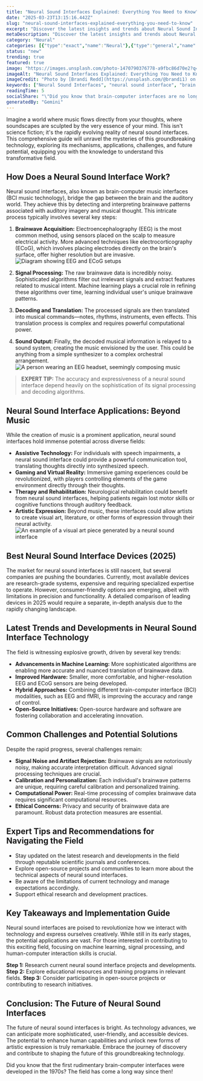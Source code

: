 ```yaml
---
title: "Neural Sound Interfaces Explained: Everything You Need to Know"
date: "2025-03-23T13:15:16.442Z"
slug: "neural-sound-interfaces-explained-everything-you-need-to-know"
excerpt: "Discover the latest insights and trends about Neural Sound Interfaces. This comprehensive guide covers everything you need to know about Neural Sound Interfaces in 2025."
metaDescription: "Discover the latest insights and trends about Neural Sound Interfaces. This comprehensive guide covers everything you need to know about Neural Sound Inter..."
category: "Neural"
categories: [{"type":"exact","name":"Neural"},{"type":"general","name":"Biomedical Engineering"},{"type":"medium","name":"Signal Processing"},{"type":"specific","name":"Auditory Implants"},{"type":"niche","name":"Cochlear Mapping"}]
status: "new"
trending: true
featured: true
image: "https://images.unsplash.com/photo-1470790376778-a9fbc86d70e2?q=85&w=1200&fit=max&fm=webp&auto=compress"
imageAlt: "Neural Sound Interfaces Explained: Everything You Need to Know"
imageCredit: "Photo by [Brandi Redd](https://unsplash.com/@brandi1) on Unsplash"
keywords: ["Neural Sound Interfaces", "neural sound interface", "brain computer music interface", "neural audio interface", "BCI music technology", "buy neural sound interface", "neural sound interface applications", "best neural sound interface devices", "how does neural sound interface work", "neural sound interface future"]
readingTime: 5
socialShare: "\"Did you know that brain-computer interfaces are no longer science fiction?  Neural sound interfaces are transforming how we create and experience music, paving the way for a future where our thoughts directly sculpt sound.\""
generatedBy: "Gemini"
---
```




Imagine a world where music flows directly from your thoughts, where soundscapes are sculpted by the very essence of your mind.  This isn't science fiction; it's the rapidly evolving reality of neural sound interfaces.  This comprehensive guide will unravel the mysteries of this groundbreaking technology, exploring its mechanisms, applications, challenges, and future potential, equipping you with the knowledge to understand this transformative field.

## How Does a Neural Sound Interface Work?

Neural sound interfaces, also known as brain-computer music interfaces (BCI music technology), bridge the gap between the brain and the auditory world.  They achieve this by detecting and interpreting brainwave patterns associated with auditory imagery and musical thought.  This intricate process typically involves several key steps:

1. **Brainwave Acquisition:**  Electroencephalography (EEG) is the most common method, using sensors placed on the scalp to measure electrical activity.  More advanced techniques like electrocorticography (ECoG), which involves placing electrodes directly on the brain's surface, offer higher resolution but are invasive. ![Diagram showing EEG and ECoG setups](https://images.unsplash.com/photo-1451187580459-43490279c0fa?q=85&w=1200&fit=max&fm=webp&auto=compress)

2. **Signal Processing:** The raw brainwave data is incredibly noisy.  Sophisticated algorithms filter out irrelevant signals and extract features related to musical intent.  Machine learning plays a crucial role in refining these algorithms over time, learning individual user's unique brainwave patterns.

3. **Decoding and Translation:**  The processed signals are then translated into musical commands—notes, rhythms, instruments, even effects.  This translation process is complex and requires powerful computational power.

4. **Sound Output:** Finally, the decoded musical information is relayed to a sound system, creating the music envisioned by the user. This could be anything from a simple synthesizer to a complex orchestral arrangement. ![A person wearing an EEG headset, seemingly composing music](https://images.unsplash.com/photo-1484417894907-623942c8ee29?q=85&w=1200&fit=max&fm=webp&auto=compress)

> **EXPERT TIP:** The accuracy and expressiveness of a neural sound interface depend heavily on the sophistication of its signal processing and decoding algorithms.

## Neural Sound Interface Applications: Beyond Music

While the creation of music is a prominent application, neural sound interfaces hold immense potential across diverse fields:

* **Assistive Technology:**  For individuals with speech impairments, a neural sound interface could provide a powerful communication tool, translating thoughts directly into synthesized speech.
* **Gaming and Virtual Reality:** Immersive gaming experiences could be revolutionized, with players controlling elements of the game environment directly through their thoughts.
* **Therapy and Rehabilitation:**  Neurological rehabilitation could benefit from neural sound interfaces, helping patients regain lost motor skills or cognitive functions through auditory feedback.
* **Artistic Expression:**  Beyond music, these interfaces could allow artists to create visual art, literature, or other forms of expression through their neural activity.  ![An example of a visual art piece generated by a neural sound interface](https://images.unsplash.com/photo-1517976487492-5750f3195933?q=85&w=1200&fit=max&fm=webp&auto=compress)

## Best Neural Sound Interface Devices (2025)

The market for neural sound interfaces is still nascent, but several companies are pushing the boundaries.  Currently, most available devices are research-grade systems, expensive and requiring specialized expertise to operate.  However, consumer-friendly options are emerging, albeit with limitations in precision and functionality.  A detailed comparison of leading devices in 2025 would require a separate, in-depth analysis due to the rapidly changing landscape.

## Latest Trends and Developments in Neural Sound Interface Technology

The field is witnessing explosive growth, driven by several key trends:

* **Advancements in Machine Learning:**  More sophisticated algorithms are enabling more accurate and nuanced translation of brainwave data.
* **Improved Hardware:**  Smaller, more comfortable, and higher-resolution EEG and ECoG sensors are being developed.
* **Hybrid Approaches:** Combining different brain-computer interface (BCI) modalities, such as EEG and fMRI, is improving the accuracy and range of control.
* **Open-Source Initiatives:**  Open-source hardware and software are fostering collaboration and accelerating innovation.

## Common Challenges and Potential Solutions

Despite the rapid progress, several challenges remain:

* **Signal Noise and Artifact Rejection:**  Brainwave signals are notoriously noisy, making accurate interpretation difficult.  Advanced signal processing techniques are crucial.
* **Calibration and Personalization:**  Each individual's brainwave patterns are unique, requiring careful calibration and personalized training.
* **Computational Power:**  Real-time processing of complex brainwave data requires significant computational resources.
* **Ethical Concerns:**  Privacy and security of brainwave data are paramount.  Robust data protection measures are essential.  

## Expert Tips and Recommendations for Navigating the Field

* Stay updated on the latest research and developments in the field through reputable scientific journals and conferences.
* Explore open-source projects and communities to learn more about the technical aspects of neural sound interfaces.
* Be aware of the limitations of current technology and manage expectations accordingly.
* Support ethical research and development practices.

## Key Takeaways and Implementation Guide

Neural sound interfaces are poised to revolutionize how we interact with technology and express ourselves creatively.  While still in its early stages, the potential applications are vast.  For those interested in contributing to this exciting field, focusing on machine learning, signal processing, and human-computer interaction skills is crucial.

**Step 1:** Research current neural sound interface projects and developments.
**Step 2:** Explore educational resources and training programs in relevant fields.
**Step 3:** Consider participating in open-source projects or contributing to research initiatives.

## Conclusion: The Future of Neural Sound Interfaces

The future of neural sound interfaces is bright. As technology advances, we can anticipate more sophisticated, user-friendly, and accessible devices.  The potential to enhance human capabilities and unlock new forms of artistic expression is truly remarkable.  Embrace the journey of discovery and contribute to shaping the future of this groundbreaking technology.

Did you know that the first rudimentary brain-computer interfaces were developed in the 1970s?  The field has come a long way since then!
